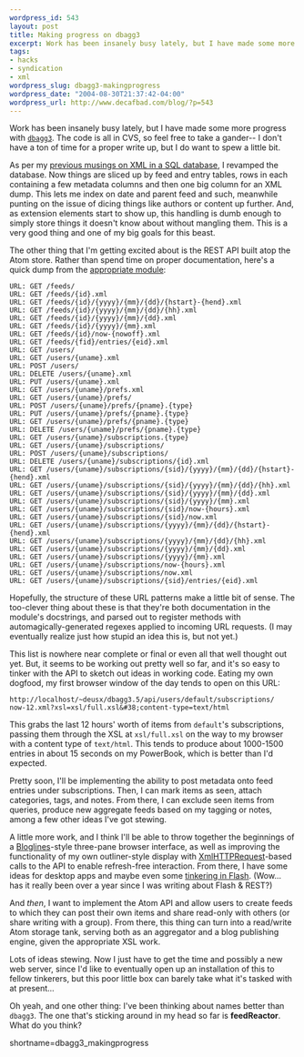 ```yaml
--- 
wordpress_id: 543
layout: post
title: Making progress on dbagg3
excerpt: Work has been insanely busy lately, but I have made some more progress with [`dbagg3`][dbagg3].  The code is all in CVS, so feel free to take a gander-- I don't have a ton of time for a proper write up, but I do want to spew a little bit.
tags: 
- hacks
- syndication
- xml
wordpress_slug: dbagg3-makingprogress
wordpress_date: "2004-08-30T21:37:42-04:00"
wordpress_url: http://www.decafbad.com/blog/?p=543
---
```

Work has been insanely busy lately, but I have made some more progress with [`dbagg3`][dbagg3].  The code is all in CVS, so feel free to take a gander-- I don't have a ton of time for a proper write up, but I do want to spew a little bit. 

As per my [previous musings on XML in a SQL database][soup], I revamped the database.  Now things are sliced up by feed and entry tables, rows in each containing a few metadata columns and then one big column for an XML dump.  This lets me index on  date and parent feed and such, meanwhile punting on the issue of dicing things like authors or content up further.  And, as extension elements start to show up, this handling is dumb enough to simply store things it doesn't know about without mangling them.  This is a very good thing and one of my big goals for this beast.

The other thing that I'm getting excited about is the REST API built atop the Atom store.  Rather than spend time on proper documentation, here's a quick dump from the [appropriate module][restapi]:

    URL: GET /feeds/
    URL: GET /feeds/{id}.xml
    URL: GET /feeds/{id}/{yyyy}/{mm}/{dd}/{hstart}-{hend}.xml
    URL: GET /feeds/{id}/{yyyy}/{mm}/{dd}/{hh}.xml
    URL: GET /feeds/{id}/{yyyy}/{mm}/{dd}.xml
    URL: GET /feeds/{id}/{yyyy}/{mm}.xml
    URL: GET /feeds/{id}/now-{nowoff}.xml
    URL: GET /feeds/{fid}/entries/{eid}.xml
    URL: GET /users/
    URL: GET /users/{uname}.xml
    URL: POST /users/
    URL: DELETE /users/{uname}.xml
    URL: PUT /users/{uname}.xml
    URL: GET /users/{uname}/prefs.xml
    URL: GET /users/{uname}/prefs/
    URL: POST /users/{uname}/prefs/{pname}.{type}
    URL: PUT /users/{uname}/prefs/{pname}.{type}
    URL: GET /users/{uname}/prefs/{pname}.{type}
    URL: DELETE /users/{uname}/prefs/{pname}.{type}
    URL: GET /users/{uname}/subscriptions.{type}
    URL: GET /users/{uname}/subscriptions/
    URL: POST /users/{uname}/subscriptions/
    URL: DELETE /users/{uname}/subscriptions/{id}.xml
    URL: GET /users/{uname}/subscriptions/{sid}/{yyyy}/{mm}/{dd}/{hstart}-{hend}.xml
    URL: GET /users/{uname}/subscriptions/{sid}/{yyyy}/{mm}/{dd}/{hh}.xml
    URL: GET /users/{uname}/subscriptions/{sid}/{yyyy}/{mm}/{dd}.xml
    URL: GET /users/{uname}/subscriptions/{sid}/{yyyy}/{mm}.xml
    URL: GET /users/{uname}/subscriptions/{sid}/now-{hours}.xml
    URL: GET /users/{uname}/subscriptions/{sid}/now.xml
    URL: GET /users/{uname}/subscriptions/{yyyy}/{mm}/{dd}/{hstart}-{hend}.xml
    URL: GET /users/{uname}/subscriptions/{yyyy}/{mm}/{dd}/{hh}.xml
    URL: GET /users/{uname}/subscriptions/{yyyy}/{mm}/{dd}.xml
    URL: GET /users/{uname}/subscriptions/{yyyy}/{mm}.xml
    URL: GET /users/{uname}/subscriptions/now-{hours}.xml
    URL: GET /users/{uname}/subscriptions/now.xml
    URL: GET /users/{uname}/subscriptions/{sid}/entries/{eid}.xml

Hopefully, the structure of these URL patterns make a little bit of sense.  The too-clever thing about these is that they're both documentation in the module's docstrings, and parsed out to register methods with automagically-generated regexes applied to incoming URL requests.  (I may eventually realize just how stupid an idea this is, but not yet.)  

This list is nowhere near complete or final or even all that well thought out yet.  But, it seems to be working out pretty well so far, and it's so easy to tinker with the API to sketch out ideas in working code.  Eating my own dogfood, my first browser window of the day tends to open on this URL:

    http://localhost/~deusx/dbagg3.5/api/users/default/subscriptions/
    now-12.xml?xsl=xsl/full.xsl&#38;content-type=text/html

This grabs the last 12 hours' worth of items from `default`'s subscriptions, passing them through the XSL at `xsl/full.xsl` on the way to my browser with a content type of `text/html`.  This tends to produce about 1000-1500 entries in about 15 seconds on my PowerBook, which is better than I'd expected.  

Pretty soon, I'll be implementing the ability to post metadata onto feed entries under subscriptions.  Then, I can mark items as seen, attach categories, tags, and notes.  From there, I can exclude seen items from queries, produce new aggregate feeds based on my tagging or notes, among a few other ideas I've got stewing.

A little more work, and I think I'll be able to throw together the beginnings of a [Bloglines][bloglines]-style three-pane browser interface, as well as improving the functionality of my own outliner-style display with [XmlHTTPRequest][xmlhttp]-based calls to the API to enable refresh-free interaction.  From there, I have some ideas for desktop apps and maybe even some [tinkering in Flash][flash].  (Wow... has it really been over a year since I was writing about Flash &#38; REST?)

And *then*, I want to implement the Atom API and allow users to create feeds to which they can post their own items and share read-only with others (or share writing with a group).  From there, this thing can turn into a read/write Atom storage tank, serving both as an aggregator and a blog publishing engine, given the appropriate XSL work.

Lots of ideas stewing.  Now I just have to get the time and possibly a new web server, since I'd like to eventually open up an installation of this to fellow tinkerers, but this poor little box can barely take what it's tasked with at present...

Oh yeah, and one other thing:  I've been thinking about names better than `dbagg3`.  The one that's sticking around in my head so far is **feedReactor**.  What do you think?

[flash]: http://www.decafbad.com/blog/2003/06/19/flash_agg
[xmlhttp]: http://developer.apple.com/internet/webcontent/xmlhttpreq.html
[bloglines]: http://www.bloglines.com
[restapi]: http://www.decafbad.com/cvs/*checkout*/dbagg3/lib/dbagg3/rest.py
[dbagg3]: http://www.decafbad.com/cvs/dbagg3/
[soup]: http://www.decafbad.com/blog/2004/08/23/slicing_and_dicing_to_make_atom_soup_in_dbagg3
<!--more-->
shortname=dbagg3_makingprogress
